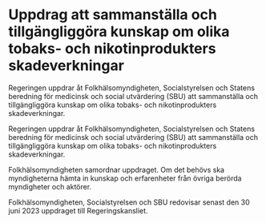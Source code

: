 # Uppdrag att sammanställa och tillgängliggöra kunskap om olika tobaks- och nikotinprodukters skadeverkningar

Regeringen uppdrar åt Folkhälsomyndigheten, Socialstyrelsen och Statens beredning för medicinsk och social utvärdering (SBU) att sammanställa och tillgängliggöra kunskap om olika tobaks- och nikotinprodukters skadeverkningar.

Regeringen uppdrar åt Folkhälsomyndigheten, Socialstyrelsen och Statens beredning för medicinsk och social utvärdering (SBU) att sammanställa och tillgängliggöra kunskap om olika tobaks- och nikotinprodukters skadeverkningar.

Folkhälsomyndigheten samordnar uppdraget. Om det behövs ska myndigheterna hämta in kunskap och erfarenheter från övriga berörda myndigheter och aktörer.

Folkhälsomyndigheten, Socialstyrelsen och SBU redovisar senast den 30 juni 2023 uppdraget till Regeringskansliet.
